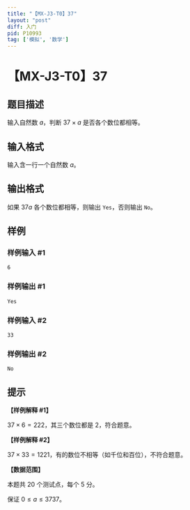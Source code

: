 ```yaml
---
title: "【MX-J3-T0】37"
layout: "post"
diff: 入门
pid: P10993
tag: ['模拟', '数学']
---
```

# 【MX-J3-T0】37
## 题目描述

输入自然数 $a$，判断 $37\times a$ 是否各个数位都相等。
## 输入格式

输入含一行一个自然数 $a$。
## 输出格式

如果 $37a$ 各个数位都相等，则输出 `Yes`，否则输出 `No`。
## 样例

### 样例输入 #1
```
6

```
### 样例输出 #1
```
Yes
```
### 样例输入 #2
```
33

```
### 样例输出 #2
```
No

```
## 提示

**【样例解释 #1】**

$37\times 6 = 222$，其三个数位都是 $2$，符合题意。

**【样例解释 #2】**

$37\times 33 = 1221$，有的数位不相等（如千位和百位），不符合题意。

**【数据范围】**

本题共 $20$ 个测试点，每个 $5$ 分。

保证 $0\le a \le 3737$。
